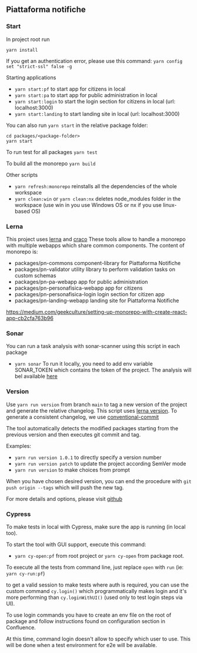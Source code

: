 ﻿## Piattaforma notifiche

### Start

In project root run

`yarn install`

If you get an authentication error, please use this command:
`yarn config set "strict-ssl" false -g`

Starting applications

- `yarn start:pf` to start app for citizens in local
- `yarn start:pa` to start app for public administration in local
- `yarn start:login` to start the login section for citizens in local (url: localhost:3000)
- `yarn start:landing` to start landing site in local (url: localhost:3000)

You can also run `yarn start` in the relative package folder:

```
cd packages/<package-folder>
yarn start
```

To run test for all packages
`yarn test`

To build all the monorepo
`yarn build`

Other scripts

- `yarn refresh:monorepo` reinstalls all the dependencies of the whole workspace
- `yarn clean:win` or `yarn clean:nx` deletes node_modules folder in the workspace (use win in you use Windows OS or nx if you use linux-based OS)

### Lerna

This project uses [lerna](https://github.com/lerna/lerna) and [craco](https://github.com/gsoft-inc/craco)
These tools allow to handle a monorepo with multiple webapps which share common components.
The content of monorepo is:

- packages/pn-commons component-library for Piattaforma Notifiche
- packages/pn-validator utility library to perform validation tasks on custom schemas
- packages/pn-pa-webapp app for public administration
- packages/pn-personafisica-webapp app for citizens
- packages/pn-personafisica-login login section for citizen app
- packages/pn-landing-webapp landing site for Piattaforma Notifiche

https://medium.com/geekculture/setting-up-monorepo-with-create-react-app-cb2cfa763b96


### Sonar
You can run a task analysis with sonar-scanner using this script in each package
- `yarn sonar`
To run it locally, you need to add env variable SONAR_TOKEN which contains the token of the project.
The analysis will bel available [here](https://sonarcloud.io/project/overview?id=pagopa_pn-frontend)


### Version

Use `yarn run version` from branch `main` to tag a new version of the project and generate the relative changelog. This script uses [lerna version](https://github.com/lerna/lerna/blob/main/commands/version/README.md). To generate a consistent changelog, we use [conventional-commit](https://www.conventionalcommits.org/en/v1.0.0/)

The tool automatically detects the modified packages starting from the previous version and then executes git commit and tag.

Examples:
- `yarn run version 1.0.1` to directly specify a version number
- `yarn run version patch` to update the project according SemVer mode
- `yarn run version` to make choices from prompt

When you have chosen desired version, you can end the procedure with `git push origin --tags` which will push the new tag.

For more details and options, please visit [github](https://github.com/lerna/lerna/tree/main/commands/version)


### Cypress

To make tests in local with Cypress, make sure the app is running (in local too).

To start the tool with GUI support, execute this command:
- `yarn cy-open:pf` from root project or `yarn cy-open` from package root.

To execute all the tests from command line, just replace `open` with `run` (ie: `yarn cy-run:pf`)

to get a valid session to make tests where auth is required, you can use the custom command `cy.login()` which programmatically makes login and it's more performing than `cy.loginWithUI()` (used only to test login steps via UI).

To use login commands you have to create an env file on the root of package and follow instructions found on configuration section in Confluence.

At this time, command login doesn't allow to specify which user to use. This will be done when a test environment for e2e will be available.

